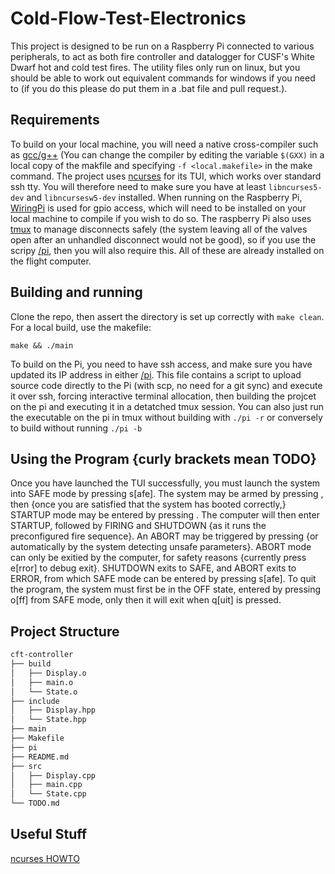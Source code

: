 # Cold-Flow-Test-Electronics
This project is designed to be run on a Raspberry Pi connected to various peripherals, to act as both fire controller and datalogger for CUSF's White Dwarf hot and cold test fires.
The utility files only run on linux, but you should be able to work out equivalent commands for windows if you need to (if you do this please do put them in a .bat file and pull request.).

## Requirements
To build on your local machine, you will need a native cross-compiler such as [gcc/g++](https://www.gnu.org/software/gcc/) (You can change the compiler by editing the variable `$(GXX)` in a local copy of the makfile and specifying `-f <local.makefile>` in the make command.
The project uses [ncurses](https://invisible-island.net/ncurses/announce.html) for its TUI, which works over standard ssh tty.
You will therefore need to make sure you have at least `libncurses5-dev` and `libncursesw5-dev` installed.
When running on the Raspberry Pi, [WiringPi](http://wiringpi.com/) is used for gpio access, which will need to be installed on your local machine to compile if you wish to do so. 
The raspberry Pi also uses [tmux](https://linuxhandbook.com/tmux/) to manage disconnects safely (the system leaving all of the valves open after an unhandled disconnect would not be good), so if you use the scripy [/pi](/pi), then you will also require this.
All of these are already installed on the flight computer.

## Building and running
Clone the repo, then assert the directory is set up correctly with `make clean`.
For a local build, use the makefile:
```console
make && ./main
```
To build on the Pi, you need to have ssh access, and make sure you have updated its IP address in either [/pi](/pi).
This file contains a script to upload source code directly to the Pi (with scp, no need for a git sync) and execute it over ssh, forcing interactive terminal allocation, then building the projcet on the pi and executing it in a detatched tmux session.
You can also just run the executable on the pi in tmux without building with `./pi -r` or conversely to build without running `./pi -b`

## Using the Program {curly brackets mean TODO} 
Once you have launched the TUI successfully, you must launch the system into SAFE mode by pressing s[afe].
The system may be armed by pressing <CTRL-A>, then {once you are satisfied that the system has booted correctly,} STARTUP mode may be entered by pressing <SPACE>.
The computer will then enter STARTUP, followed by FIRING and SHUTDOWN {as it runs the preconfigured fire sequence}.
An ABORT may be triggered by pressing <BACKSPACE> {or automatically by the system detecting unsafe parameters}. 
ABORT mode can only be exitied by the computer, for safety reasons {currently press e[rror] to debug exit}.
SHUTDOWN exits to SAFE, and ABORT exits to ERROR, from which SAFE mode can be entered by pressing s[afe].
To quit the program, the system must first be in the OFF state, entered by pressing o[ff] from SAFE mode, only then it will exit when q[uit] is pressed.

## Project Structure
```markdown
cft-controller
├── build
│   ├── Display.o
│   ├── main.o
│   └── State.o
├── include
│   ├── Display.hpp
│   └── State.hpp
├── main
├── Makefile
├── pi
├── README.md
├── src
│   ├── Display.cpp
│   ├── main.cpp
│   └── State.cpp
└── TODO.md
```

## Useful Stuff
[ncurses HOWTO](https://tldp.org/HOWTO/NCURSES-Programming-HOWTO/)
